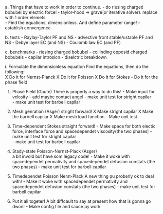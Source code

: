 a. Things that have to work in order to continue.
    - do riesing charged bobubel by electric force!
    - taylor-hood -> grave(or iterative solver). replace with 1 order elemets  
    - Find the equations, dimensionless. And define parameter range!
    - establish convergence
    
b. tests
    - Raylay-Taylor PF and NS
    - advective front stable/ustable PF and NS 
    - Debye layer EC (and NS)
    - Coulomb law EC (and PF)

c. benchmarks
    - riesing charged bobubel 
    - collinding opposid charged bobubels
    - capilar introsion
    - diaelctric breakdown  




i. Formulate the dimensionless equation
    Find the equations, then do the following:  
        X Do it for Nernst-Planck
        X Do it for Poisson
        X Do it for Stokes
        - Do it for the phase field 

1. Phase Field (Gaute)
    There is properly a way to do this!
        - Make input for velosity 
        - add maybe contact angel
        - make unit test for stright capilar   
        - make unit test for barbell capilar 

2. Mesh genration (Asger)
    stright forward!
        X Make stright capilar 
        X Make the barbell capilar
        X Make mesh load function 
        - Make unit test 

3. Time-dependent Stokes 
    straight forward!
        - Make space for both electic force, interface force and spacedependet viscosity(the two phases)
        - make unit test for stright capilar   
        - make unit test for barbell capilar  

4. Stady-state Poisson-Nernst-Plack (Asger)  
    a bit invold but have som legacy code!
        - Make it woke with spacedependet permativity and spacedependet defusion constats (the two phases)
        - make unit test for barbell capilar  

5. Timedependet Poisson Nerst-Plack 
    A new thing pu proberly ok to deal with!
        - Make it woke with spacedependet permativity and spacedependet defusion constats (the two phases)
        - make unit test for barbell capilar  

6. Put it all togeter!
    A bit diffcault to say at present how that is gonna go dwon!
        - Make config file and sauce.py work 
